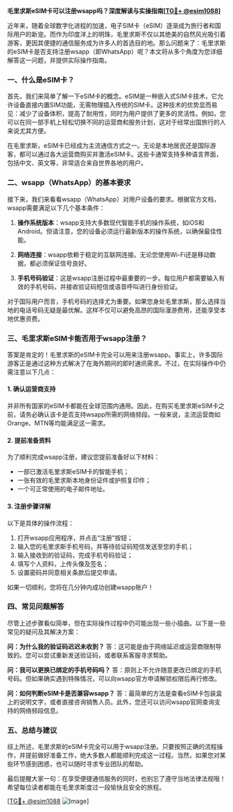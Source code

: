 **毛里求斯eSIM卡可以注册wsapp吗？深度解读与实操指南[[TG💪+ @esim1088](https://t.me/s/esim1088)]**

近年来，随着全球数字化进程的加速，电子SIM卡（eSIM）逐渐成为旅行者和国际用户的新宠。而作为印度洋上的明珠，毛里求斯不仅以其绝美的自然风光吸引着游客，更因其便捷的通信服务成为许多人的首选目的地。那么问题来了：毛里求斯的eSIM卡是否支持注册wsapp（即WhatsApp）呢？本文将从多个角度为您详细解答这一问题，并提供实际操作指南。

### 一、什么是eSIM卡？

首先，我们来简单了解一下eSIM卡的概念。eSIM是一种嵌入式SIM卡技术，它允许设备直接内置SIM功能，无需物理插入传统的SIM卡。这种技术的优势显而易见：减少了设备体积，提高了耐用性，同时为用户提供了更多的灵活性。例如，您可以在同一部手机上轻松切换不同的运营商和服务计划，这对于经常出国旅行的人来说尤其方便。

在毛里求斯，eSIM卡已经成为主流通信方式之一。无论是本地居民还是国际游客，都可以通过各大运营商购买并激活eSIM卡。这些卡通常支持多种语言界面，包括中文、英文等，非常适合来自世界各地的用户。

### 二、wsapp（WhatsApp）的基本要求

接下来，我们来看看wsapp（WhatsApp）对用户设备的要求。根据官方文档，wsapp需要满足以下几个基本条件：

1. **操作系统版本**：wsapp支持大多数现代智能手机的操作系统，如iOS和Android。但请注意，您的设备必须运行最新版本的操作系统，以确保最佳性能。
   
2. **网络连接**：wsapp依赖于稳定的互联网连接。无论您使用Wi-Fi还是移动数据，都必须保证信号良好。

3. **手机号码验证**：这是wsapp注册过程中最重要的一步。每位用户都需要输入有效的手机号码，并接收验证码短信或语音呼叫进行身份验证。

对于国际用户而言，手机号码的选择尤为重要。如果您身处毛里求斯，那么选择当地的电话号码无疑是最优解。这样不仅可以避免高昂的国际漫游费用，还能享受本地优惠资费。

### 三、毛里求斯eSIM卡能否用于wsapp注册？

答案是肯定的！毛里求斯的eSIM卡完全可以用来注册wsapp。事实上，许多国际游客正是通过这种方式解决了在海外期间的即时通讯需求。不过，在实际操作中仍需注意以下几点：

#### 1. 确认运营商支持
并非所有国家的eSIM卡都能在全球范围内通用。因此，在购买毛里求斯eSIM卡之前，请务必确认该卡是否支持wsapp所需的网络频段。一般来说，主流运营商如Orange、MTN等均能满足这一需求。

#### 2. 提前准备资料
为了顺利完成wsapp注册，建议您提前准备好以下材料：
   - 一部已激活毛里求斯eSIM卡的智能手机；
   - 一张有效的毛里求斯本地身份证件或护照复印件；
   - 一个可正常使用的电子邮件地址。

#### 3. 注册步骤详解
以下是具体的操作流程：
   1. 打开wsapp应用程序，并点击“注册”按钮；
   2. 输入您的毛里求斯手机号码，并等待验证码短信发送至您的手机；
   3. 输入接收到的验证码，完成手机号码验证；
   4. 填写个人资料，上传头像及签名；
   5. 设置密码并同意相关条款后提交申请。

如果一切顺利，您将在几分钟内成功创建wsapp账户！

### 四、常见问题解答

尽管上述步骤看似简单，但在实际操作过程中仍可能出现一些小插曲。以下是一些常见的疑问及其解决方案：

**问：为什么我的验证码迟迟未收到？**
答：这可能是由于网络延迟或运营商限制导致的。您可以尝试重新发送验证码，或者联系客服寻求帮助。

**问：我可以更换已绑定的手机号码吗？**
答：原则上不允许随意更改已绑定的手机号码。但如果确实遇到特殊情况，可以向wsapp官方申请解锁权限后再行修改。

**问：如何判断eSIM卡是否兼容wsapp？**
答：最简单的方法是查看eSIM卡包装盒上的说明文字，或者直接咨询销售人员。此外，您还可以访问wsapp官网查询支持的网络频段信息。

### 五、总结与建议

综上所述，毛里求斯的eSIM卡完全可以用于wsapp注册。只要按照正确的流程操作，并提前做好准备工作，绝大多数人都能顺利完成这一过程。当然，如果您对某些环节感到困惑，也可以随时寻求专业团队的帮助。

最后提醒大家一句：在享受便捷通信服务的同时，也别忘了遵守当地法律法规哦！希望每位读者都能在毛里求斯度过一段愉快且安全的旅程。

[[TG💪+ @esim1088](https://t.me/s/esim1088) ![Image](https://i.postimg.cc/4NQfJmqS/Snipaste-2025-05-13-00-14-12.png)]